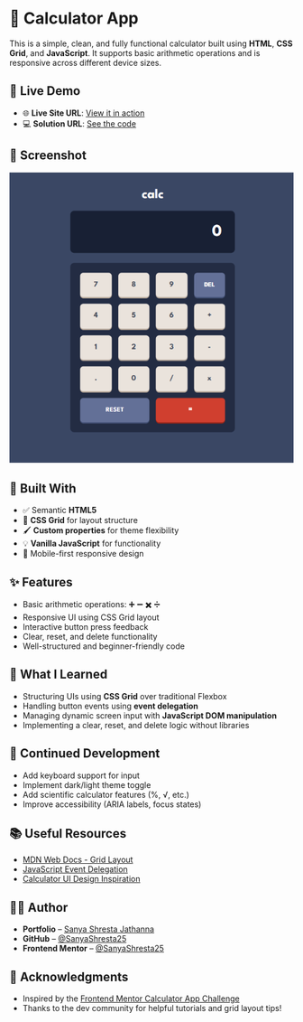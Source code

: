 # 🧮 Calculator App

This is a simple, clean, and fully functional calculator built using **HTML**, **CSS Grid**, and **JavaScript**. It supports basic arithmetic operations and is responsive across different device sizes.

## 🚀 Live Demo

- 🌐 **Live Site URL**: [View it in action](https://your-live-site-url.com)  
- 💻 **Solution URL**: [See the code](https://github.com/SanyaShresta25/Calculator-Webappp)

## 📸 Screenshot

![Calculator Screenshot](./screenshot.png)

## 📐 Built With

- ✅ Semantic **HTML5**
- 🎨 **CSS Grid** for layout structure
- 🖌️ **Custom properties** for theme flexibility
- 💡 **Vanilla JavaScript** for functionality
- 📱 Mobile-first responsive design

## ✨ Features

- Basic arithmetic operations: ➕ ➖ ✖️ ➗
- Responsive UI using CSS Grid layout
- Interactive button press feedback
- Clear, reset, and delete functionality
- Well-structured and beginner-friendly code

## 🧠 What I Learned

- Structuring UIs using **CSS Grid** over traditional Flexbox
- Handling button events using **event delegation**
- Managing dynamic screen input with **JavaScript DOM manipulation**
- Implementing a clear, reset, and delete logic without libraries

## 🔄 Continued Development

- Add keyboard support for input
- Implement dark/light theme toggle
- Add scientific calculator features (%, √, etc.)
- Improve accessibility (ARIA labels, focus states)

## 📚 Useful Resources

- [MDN Web Docs - Grid Layout](https://developer.mozilla.org/en-US/docs/Web/CSS/CSS_grid_layout)
- [JavaScript Event Delegation](https://davidwalsh.name/event-delegate)
- [Calculator UI Design Inspiration](https://dribbble.com/tags/calculator)

## 👩‍💻 Author

- **Portfolio** – [Sanya Shresta Jathanna](https://sanyashresta.netlify.app/)
- **GitHub** – [@SanyaShresta25](https://github.com/SanyaShresta25)
- **Frontend Mentor** – [@SanyaShresta25](https://www.frontendmentor.io/profile/SanyaShresta25)

## 🙏 Acknowledgments

- Inspired by the [Frontend Mentor Calculator App Challenge](https://www.frontendmentor.io/challenges/calculator-app-9lteq5N29)
- Thanks to the dev community for helpful tutorials and grid layout tips!


